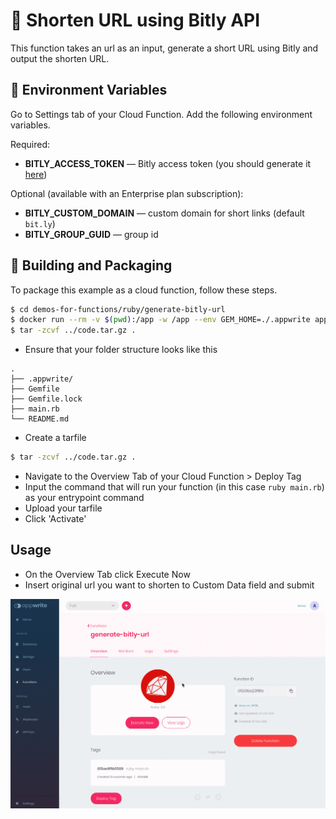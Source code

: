 # 📧  Shorten URL using Bitly API
This function takes an url as an input, generate a short URL using Bitly and output the shorten URL.

## 📝 Environment Variables
Go to Settings tab of your Cloud Function. Add the following environment variables.

Required:
* **BITLY_ACCESS_TOKEN** — Bitly access token (you should generate it [here](https://app.bitly.com/settings/api/))

Optional (available with an Enterprise plan subscription):
* **BITLY_CUSTOM_DOMAIN** — custom domain for short links (default `bit.ly`)
* **BITLY_GROUP_GUID** — group id

## 🚀 Building and Packaging
To package this example as a cloud function, follow these steps.

```bash
$ cd demos-for-functions/ruby/generate-bitly-url
$ docker run --rm -v $(pwd):/app -w /app --env GEM_HOME=./.appwrite appwrite/env-ruby-3.0:1.0.0 bundle install
$ tar -zcvf ../code.tar.gz .
```
* Ensure that your folder structure looks like this
```
.
├── .appwrite/
├── Gemfile
├── Gemfile.lock
├── main.rb
└── README.md
```

* Create a tarfile

```bash
$ tar -zcvf ../code.tar.gz .
```

* Navigate to the Overview Tab of your Cloud Function > Deploy Tag
* Input the command that will run your function (in this case `ruby main.rb`) as your entrypoint command
* Upload your tarfile
* Click 'Activate'

## Usage
* On the Overview Tab click Execute Now
* Insert original url you want to shorten to Custom Data field and submit

![execution](docs-images/execution.gif)
